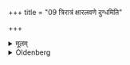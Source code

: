+++
title = "09 त्रिरात्रं क्षारलवणे दुग्धमिति"

+++

<details><summary>मूलम्</summary>

त्रिरात्रं क्षारलवणे दुग्धमिति वर्जयन्तौ सह शयीयातां ब्रह्मचारिणौ ९
</details>

<details><summary>Oldenberg</summary>

9. Through a period of three nights they should avoid eating saline food and drinking milk, and should sleep together without having conjugal intercourse.
</details>
